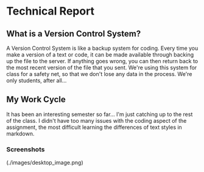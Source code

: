 # Technical Report

## What is a Version Control System?
A Version Control System is like a backup system for coding. Every time you make a version of a text or code, it can be made available through backing up the file to the server. If anything goes wrong, you can then return back to the most recent version of the file that you sent. We're using this system for class for a safety net, so that we don't lose any data in the process. We're only students, after all...
## My Work Cycle
It has been an interesting semester so far... I'm just catching up to the rest of the class. I didn't have too many issues with the coding aspect of the assignment, the most difficult learning the differences of text styles in markdown.

### Screenshots
(./images/desktop_image.png)
